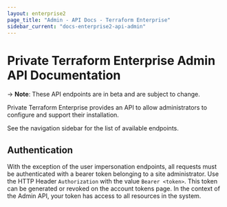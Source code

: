 ```yaml
---
layout: enterprise2
page_title: "Admin - API Docs - Terraform Enterprise"
sidebar_current: "docs-enterprise2-api-admin"
---
```


# Private Terraform Enterprise Admin API Documentation

-> **Note**: These API endpoints are in beta and are subject to change.

Private Terraform Enterprise provides an API to allow administrators to configure and support their installation.

See the navigation sidebar for the list of available endpoints.

## Authentication

With the exception of the user impersonation endpoints, all requests must be authenticated with a bearer token belonging to a site administrator. Use the HTTP Header `Authorization` with the value `Bearer <token>`. This token can be generated or revoked on the account tokens page. In the context of the Admin API, your token has access to all resources in the system.
